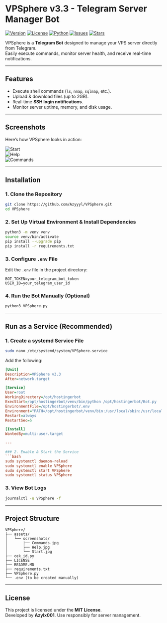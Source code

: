 # VPSphere v3.3 - Telegram Server Manager Bot

[![Version](https://img.shields.io/badge/version-3.3-blue.svg)](https://github.com/Azyyyl/VPSphere)
[![License](https://img.shields.io/badge/license-MIT-green.svg)](LICENSE)
[![Python](https://img.shields.io/badge/python-3.8%2B-brightgreen.svg)](https://www.python.org/)
[![Issues](https://img.shields.io/github/issues/Azyyyl/VPSphere)](https://github.com/Azyyyl/VPSphere/issues)
[![Stars](https://img.shields.io/github/stars/Azyyyl/VPSphere)](https://github.com/Azyyyl/VPSphere/stargazers)

VPSphere is a **Telegram Bot** designed to manage your VPS server directly from Telegram.  
Easily execute commands, monitor server health, and receive real-time notifications.

---

## Features
- Execute shell commands (`ls`, `nmap`, `sqlmap`, etc.).
- Upload & download files (up to 2GB).
- Real-time **SSH login notifications**.
- Monitor server uptime, memory, and disk usage.

---

## Screenshots
Here’s how VPSphere looks in action:

![Start](assets/screenshots/Start.jpg)  
![Help](assets/screenshots/Help.jpg)  
![Commands](assets/screenshots/Commands.jpg)  

---

## Installation

### 1. Clone the Repository
```bash
git clone https://github.com/Azyyyl/VPSphere.git
cd VPSphere
```

### 2. Set Up Virtual Environment & Install Dependencies
```bash
python3 -m venv venv
source venv/bin/activate
pip install --upgrade pip
pip install -r requirements.txt
```

### 3. Configure `.env` File
Edit the `.env` file in the project directory:
```env
BOT_TOKEN=your_telegram_bot_token
USER_ID=your_telegram_user_id
```

### 4. Run the Bot Manually (Optional)
```bash
python3 VPSphere.py
```

---

## Run as a Service (Recommended)

### 1. Create a systemd Service File
```bash
sudo nano /etc/systemd/system/VPSphere.service
```
Add the following:
```ini
[Unit]
Description=VPSphere v3.3
After=network.target

[Service]
User=root
WorkingDirectory=/opt/hostingerbot
ExecStart=/opt/hostingerbot/venv/bin/python /opt/hostingerbot/Bot.py
EnvironmentFile=/opt/hostingerbot/.env
Environment="PATH=/opt/hostingerbot/venv/bin:/usr/local/sbin:/usr/local/bin:/usr/sbin:/usr/bin:/sbin:/bin"
Restart=always
RestartSec=5

[Install]
WantedBy=multi-user.target

---

### 2. Enable & Start the Service
```bash
sudo systemctl daemon-reload
sudo systemctl enable VPSphere
sudo systemctl start VPSphere
sudo systemctl status VPSphere
```

### 3. View Bot Logs
```bash
journalctl -u VPSphere -f
```

---

## Project Structure
```
VPSphere/
├── assets/
│   └── screenshots/
│       ├── Commands.jpg
│       ├── Help.jpg
│       └── Start.jpg
├── cek_id.py
├── LICENSE
├── README.MD
├── requirements.txt
├── VPSphere.py
└── .env (to be created manually)
```

---

## License
This project is licensed under the **MIT License**.  
Developed by **Azylx001**. Use responsibly for server management.
